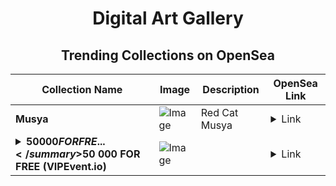 <div align="center">

# Digital Art Gallery

## Trending Collections on OpenSea

| Collection Name                       | Image                                                                                     | Description                       | OpenSea Link                                                                                          |
|---------------------------------------|-------------------------------------------------------------------------------------------|-----------------------------------|--------------------------------------------------------------------------------------------------------|
| **Musya** | ![Image](https://i.seadn.io/s/raw/files/faf6e76754e6b650663e29ee53901874.jpg?w=500&auto=format?w=200&auto=format) | Red Cat Musya | <details><summary>Link</summary>[Musya](https://opensea.io/collection/musya-4)</details> |
| **<details><summary>$50 000 FOR FRE...</summary>$50 000 FOR FREE (VIPEvent.io)</details>** | ![Image](https://i.seadn.io/s/raw/files/5d0b4ccefa2ead37bd75755e023a79cb.gif?w=500&auto=format?w=200&auto=format) |  | <details><summary>Link</summary>[$50 000 FOR FREE (VIPEvent.io)](https://opensea.io/collection/50-000-for-free-vipevent-io-883)</details> |

</div>